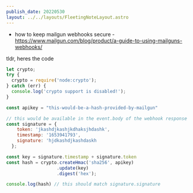 ```yaml
---
publish_date: 20220530    
layout: ../../layouts/FleetingNoteLayout.astro
---
```

- how to keep mailgun webhooks secure - https://www.mailgun.com/blog/product/a-guide-to-using-mailguns-webhooks/

tldr, heres the code 

```js
let crypto;
try {
  crypto = require('node:crypto');
} catch (err) {
  console.log('crypto support is disabled!');
}

const apikey = "this-would-be-a-hash-provided-by-mailgun"

// this would be available in the event.body of the webhook response
const signature = {
    token: 'jkashdjkashjkdhaksjhdashk',
    timestamp: '1653941793',
    signature: 'hjdkashdjkashdaskh
  };

const key = signature.timestamp + signature.token  
const hash = crypto.createHmac('sha256', apikey)  
                   .update(key)
                   .digest('hex');

console.log(hash) // this should match signature.signature
```
